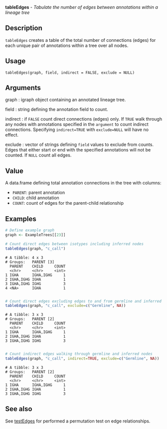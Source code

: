 **tableEdges** - *Tabulate the number of edges between annotations within a lineage tree*

Description
--------------------

`tableEdges` creates a table of the total number of connections (edges) for each 
unique pair of annotations within a tree over all nodes.


Usage
--------------------
```
tableEdges(graph, field, indirect = FALSE, exclude = NULL)
```

Arguments
-------------------

graph
:   igraph object containing an annotated lineage tree.

field
:   string defining the annotation field to count.

indirect
:   if `FALSE` count direct connections (edges) only. If 
`TRUE` walk through any nodes with annotations specified in 
the `argument` to count indirect connections. Specifying
`indirect=TRUE` with `exclude=NULL` will have no effect.

exclude
:   vector of strings defining `field` values to exclude from counts.
Edges that either start or end with the specified annotations will not
be counted. If `NULL` count all edges.




Value
-------------------

A data.frame defining total annotation connections in the tree with columns:

+ `PARENT`:  parent annotation
+ `CHILD`:   child annotation
+ `COUNT`:   count of edges for the parent-child relationship




Examples
-------------------

```R
# Define example graph
graph <- ExampleTrees[[23]]

# Count direct edges between isotypes including inferred nodes
tableEdges(graph, "c_call")

```


```
# A tibble: 4 x 3
# Groups:   PARENT [3]
  PARENT    CHILD     COUNT
  <chr>     <chr>     <int>
1 IGHA      IGHA,IGHG     1
2 IGHA,IGHG IGHA          1
3 IGHA,IGHG IGHG          3
4 <NA>      IGHA          1

```


```R

# Count direct edges excluding edges to and from germline and inferred nodes
tableEdges(graph, "c_call", exclude=c("Germline", NA))

```


```
# A tibble: 3 x 3
# Groups:   PARENT [2]
  PARENT    CHILD     COUNT
  <chr>     <chr>     <int>
1 IGHA      IGHA,IGHG     1
2 IGHA,IGHG IGHA          1
3 IGHA,IGHG IGHG          3

```


```R

# Count indirect edges walking through germline and inferred nodes
tableEdges(graph, "c_call", indirect=TRUE, exclude=c("Germline", NA))
```


```
# A tibble: 3 x 3
# Groups:   PARENT [2]
  PARENT    CHILD     COUNT
  <chr>     <chr>     <int>
1 IGHA      IGHA,IGHG     1
2 IGHA,IGHG IGHA          1
3 IGHA,IGHG IGHG          3

```



See also
-------------------

See [testEdges](testEdges.md) for performed a permutation test on edge relationships.






